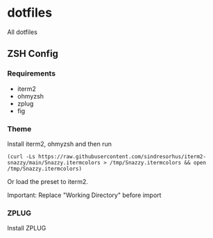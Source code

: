 # dotfiles
All dotfiles

## ZSH Config

### Requirements

- iterm2
- ohmyzsh
- zplug
- fig

### Theme

Install iterm2, ohmyzsh and then run

```
(curl -Ls https://raw.githubusercontent.com/sindresorhus/iterm2-snazzy/main/Snazzy.itermcolors > /tmp/Snazzy.itermcolors && open /tmp/Snazzy.itermcolors)
```

Or load the preset to iterm2.

Important: Replace "Working Directory" before import

### ZPLUG

Install ZPLUG